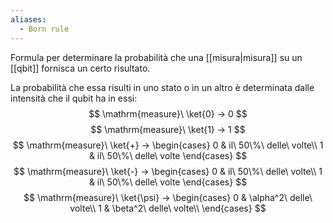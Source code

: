 ```yaml
---
aliases:
  - Born rule
---
```

Formula per determinare la probabilità che una [[misura|misura]] su un [[qbit]] fornisca un certo risultato.

La probabilità che essa risulti in uno stato o in un altro è determinata dalle intensità che il qubit ha in essi:
$$
\mathrm{measure}\ \ket{0} → 0
$$
$$
\mathrm{measure}\ \ket{1} → 1
$$
$$
\mathrm{measure}\ \ket{+} →
\begin{cases}
	0 & il\ 50\%\ delle\ volte\\
	1 & il\ 50\%\ delle\ volte
\end{cases}
$$
$$
\mathrm{measure}\ \ket{-} →
\begin{cases}
	0 & il\ 50\%\ delle\ volte\\
	1 & il\ 50\%\ delle\ volte
\end{cases}
$$
$$
\mathrm{measure}\ \ket{\psi} → \begin{cases}
0 & \alpha^2\ delle\ volte\\
1 & \beta^2\ delle\ volte\\
\end{cases}
$$

